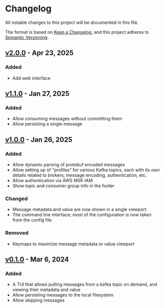 # Changelog

All notable changes to this project will be documented in this file.

The format is based on [Keep a Changelog](https://keepachangelog.com/en/1.1.0/),
and this project adheres to [Semantic Versioning](https://semver.org/spec/v2.0.0.html).

## [v2.0.0] - Apr 23, 2025

### Added

- Add web interface

## [v1.1.0] - Jan 27, 2025

### Added

- Allow consuming messages without committing them
- Allow persisting a single message

## [v1.0.0] - Jan 26, 2025

### Added

- Allow dynamic parsing of protobuf encoded messages
- Allow setting up of "profiles" for various Kafka topics, each with its own
    details related to brokers, message encoding, authentication, etc.
- Allow authentication via AWS MSK IAM
- Show topic and consumer group info in the footer

### Changed

- Message metadata and value are now shown in a single viewport
- The command line interface; most of the configuration is now taken from the
    config file

### Removed

- Keymaps to maximize message metadata or value viewport

## [v0.1.0] - Mar 6, 2024

### Added

- A TUI that allows pulling messages from a kafka topic on demand, and viewing
  their metadata and value
- Allow persisting messages to the local filesystem
- Allow skipping messages

[unreleased]: https://github.com/dhth/kplay/compare/v2.0.0...HEAD
[v2.0.0]: https://github.com/dhth/kplay/compare/v1.1.0...v2.0.0
[v1.1.0]: https://github.com/dhth/kplay/compare/v1.0.0...v1.1.0
[v1.0.0]: https://github.com/dhth/kplay/compare/v0.1.0...v1.0.0
[v0.1.0]: https://github.com/dhth/kplay/commits/v0.1.0
